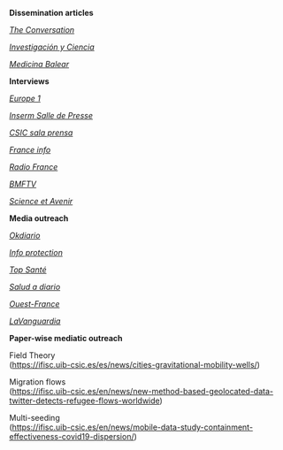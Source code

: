 

**Dissemination articles**  

[*The Conversation*](https://theconversation.com/como-gravita-usted-al-trabajo-123427)   

[*Investigación y Ciencia*](https://www.investigacionyciencia.es/revistas/investigacion-y-ciencia/las-vas-imprevistas-del-aprendizaje-806/una-nueva-ciencia-de-la-movilidad-urbana-18936)    

[*Medicina Balear*](https://digital.csic.es/bitstream/10261/229492/1/movilidad.pdf)



**Interviews**

[*Europe 1*](https://www.europe1.fr/sante/aeroports-gares-une-modelisation-pour-detecter-les-zones-de-contamination-des-virus-4173331)

[*Inserm Salle de Presse*](https://presse.inserm.fr/une-modelisation-pour-limiter-la-transmission-des-maladies-infectieuses-dans-les-aeroports-et-les-gares/66702/)

[*CSIC sala prensa*](https://www.csic.es/es/actualidad-del-csic/disenan-un-metodo-para-prevenir-la-propagacion-de-enfermedades-infecciosas-en)

[*France info*](https://www.francetvinfo.fr/replay-radio/le-billet-vert/sante-pour-eviter-de-tomber-malade-dans-un-aeroport-mieux-vaut-bouger_5698286.html)

[*Radio France*](https://www.radiofrance.fr/franceinfo/podcasts/le-billet-sciences/sante-pour-eviter-de-tomber-malade-dans-un-aeroport-mieux-vaut-bouger-3850650)

[*BMFTV*](https://www.bfmtv.com/sante/maladies-infectieuses-une-etude-revele-les-lieux-les-plus-a-risque-de-contamination-a-l-aeroport_AN-202303220518.html)

[*Science et Avenir*](https://www.sciencesetavenir.fr/sante/proteger-2-d-un-aeroport-evite-40-des-clusters-de-covid-19-et-futurs-virus_170332)


**Media outreach**

[*Okdiario*](https://okdiario.com/salud/csic-disena-metodo-prevenir-propagacion-enfermedades-infecciosas-aeropuertos-10628994)

[*Info protection*](https://www.infoprotection.fr/covid-19-un-etude-revele-les-lieux-les-plus-a-risque-dans-les-aeroports/)

[*Top Santé*](https://www.topsante.com/medecine/maladies-infectieuses/zoonoses/covid-19-dans-les-aeroports-voici-les-endroits-a-eviter-pour-ne-pas-l-attraper-655274)

[*Salud a diario*](https://www.saludadiario.es/salud-publica/disenan-un-metodo-para-prevenir-la-propagacion-de-enfermedades-infecciosas-en-aeropuertos/)

[*Ouest-France*](https://www.ouest-france.fr/sante/maladies/maladies-infectieuses-voici-les-zones-ou-le-risque-de-contamination-est-le-plus-grand-a-laeroport-27105b54-c988-11ed-b53c-9fe1bb91a4d3)

[*LaVanguardia*](https://www.lavanguardia.com/local/baleares/20230323/8848392/investigadores-uib-disenan-modelo-matematico-prevenir-contagios-enfermedades-aeropuertos.html)

**Paper-wise mediatic outreach**

Field Theory  
(https://ifisc.uib-csic.es/es/news/cities-gravitational-mobility-wells/)  

Migration flows   
(https://ifisc.uib-csic.es/en/news/new-method-based-geolocated-data-twitter-detects-refugee-flows-worldwide) 

Multi-seeding      
(https://ifisc.uib-csic.es/en/news/mobile-data-study-containment-effectiveness-covid19-dispersion/)
